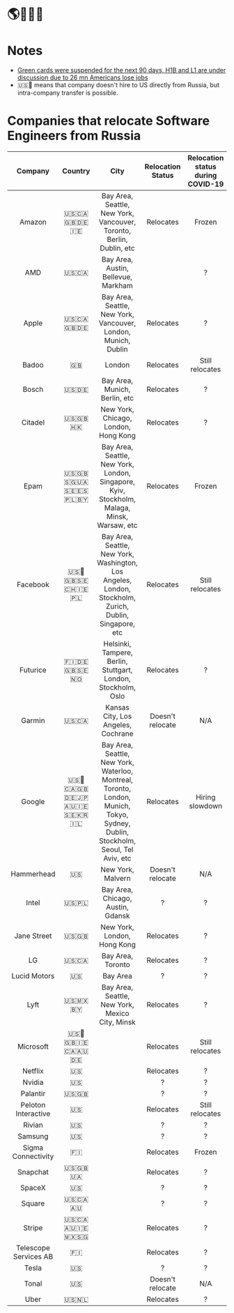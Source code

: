 # 🌎🚜🇷🇺

# Notes
* [Green cards were suspended for the next 90 days, H1B and L1 are under discussion due to 26 mn Americans lose jobs](https://www.business-standard.com/article/economy-policy/trump-urged-to-suspend-h1b-other-visas-after-26-mn-americans-lose-jobs-120042500004_1.html) 
* 🇺🇸🚜 means that company doesn't hire to US directly from Russia, but intra-company transfer is possible.

# Companies that relocate Software Engineers from Russia
|        Company        |     Country       |                                   City                                    | Relocation Status | Relocation status during COVID-19 |
|:---------------------:|:-----------------:|:-------------------------------------------------------------------------:|:----------------------------:|:-----------------:|
|        Amazon         |     🇺🇸🇨🇦🇬🇧🇩🇪🇮🇪     |    Bay Area, Seattle, New York, Vancouver, Toronto, Berlin, Dublin, etc   |  Relocates |             Frozen              |
|          AMD          |        🇺🇸🇨🇦       |                        Bay Area, Austin, Bellevue, Markham                |                             |      ?                |               ?   |
|         Apple         |      🇺🇸🇨🇦🇬🇧🇩🇪      |     Bay Area, Seattle, New York, Vancouver, London, Munich, Dublin        |                 Relocates |               ?                 |  
|         Badoo         |         🇬🇧        |                                  London                                   | Relocates |           Still relocates       |
|         Bosch         |        🇺🇸🇩🇪       |                      Bay Area, Munich, Berlin, etc                        |  Relocates     |                 ?           |
|         Citadel       |        🇺🇸🇬🇧🇭🇰      |                   New York, Chicago, London, Hong Kong                   | Relocates     |                 ?           | 
|         Epam          |   🇺🇸🇬🇧🇸🇬🇺🇦🇸🇪🇪🇸🇵🇱🇧🇾  | Bay Area, Seattle, New York, London, Singapore, Kyiv, Stockholm, Malaga, Minsk, Warsaw, etc             |     Relocates     |                                  Frozen                                   |
|       Facebook        |   🇺🇸🚜🇬🇧🇸🇪🇨🇭🇮🇪🇵🇱    |      Bay Area, Seattle, New York, Washington, Los Angeles, London, Stockholm, Zurich, Dublin, Singapore, etc              |             Relocates              |             Still relocates          |
|       Futurice        |      🇫🇮🇩🇪🇬🇧🇸🇪🇳🇴    |      Helsinki, Tampere, Berlin, Stuttgart, London, Stockholm, Oslo        | Relocates               |          ?        |
|        Garmin         |        🇺🇸🇨🇦        |                  Kansas City, Los Angeles, Cochrane                      | Doesn't relocate        |        N/A        |        
|        Google         |🇺🇸🚜🇨🇦🇬🇧🇩🇪🇯🇵🇦🇺🇮🇪🇸🇪🇰🇷🇮🇱| Bay Area, Seattle, New York, Waterloo, Montreal, Toronto, London, Munich, Tokyo, Sydney, Dublin, Stockholm, Seoul, Tel Aviv, etc |            Relocates          |            Hiring slowdown           |
|      Hammerhead       |         🇺🇸        |                            New York, Malvern                              | Doesn't relocate        |        N/A        |
|         Intel         |        🇺🇸🇵🇱        |                 Bay Area, Chicago, Austin, Gdansk                        |           ?                       |         ?         |
|      Jane Street      |        🇺🇸🇬🇧       |                         New York, London, Hong Kong                       |     Relocates               |         ?         |
|          LG           |        🇺🇸🇨🇦        |                            Bay Area, Toronto                             | Relocates               |         ?         |
|     Lucid Motors      |         🇺🇸        |                                 Bay Area                                  |       ?                       |         ?         |
|         Lyft          |      🇺🇸🇲🇽🇧🇾        |                Bay Area, Seattle, New York, Mexico City, Minsk           |            Relocates               |         ?         |
|      Microsoft        |   🇺🇸🚜🇬🇧🇮🇪🇨🇦🇦🇺🇩🇪   |                                                                            | Relocates               | Still relocates   |
|        Netflix        |         🇺🇸        |                                                                            |      Relocates               |         ?         |
|        Nvidia         |         🇺🇸        |                                                                            |          ?                       |         ?         |
|       Palantir        |        🇺🇸🇬🇧       |                                                                            |          ?                       |         ?         |
|  Peloton Interactive  |         🇺🇸        |                                                                            |                   Relocates               | Still relocates   |
|        Rivian         |         🇺🇸        |                                                                            |          ?                       |         ?         |
|        Samsung        |         🇺🇸        |                                                                            |                   ?                       |         ?         |
|  Sigma Connectivity   |         🇫🇮        |                                                                            |               Relocates               |      Frozen       |
|       Snapchat        |       🇺🇸🇬🇧🇺🇦      |                                                                            |               Relocates               |         ?        |
|        SpaceX         |         🇺🇸        |                                                                            |                  ?                       |         ?         |
|        Square         |       🇺🇸🇨🇦🇦🇺      |                                                                            |                   ?                       |         ?        |
|        Stripe         |    🇺🇸🇨🇦🇦🇺🇮🇪🇲🇽🇸🇬    |                                                                            |               Relocates               |         ?         |
| Telescope Services AB |         🇫🇮        |                                                                            |               Relocates               |         ?         |
|         Tesla         |         🇺🇸        |                                                                            |                   ?                       |         ?         |
|         Tonal         |         🇺🇸        |                                                                            |            Doesn't relocate        |        N/A        |
|         Uber          |        🇺🇸🇳🇱       |                                                                             |              Relocates               |         ?         |
